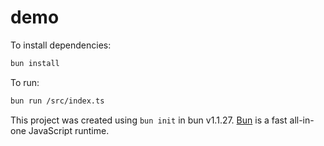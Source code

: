 # demo

To install dependencies:

```bash
bun install
```

To run:

```bash
bun run /src/index.ts
```

This project was created using `bun init` in bun v1.1.27. [Bun](https://bun.sh) is a fast all-in-one JavaScript runtime.
